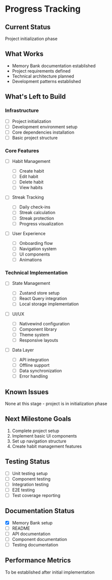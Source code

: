# Progress Tracking

## Current Status

Project initialization phase

## What Works

- Memory Bank documentation established
- Project requirements defined
- Technical architecture planned
- Development patterns established

## What's Left to Build

### Infrastructure

- [ ] Project initialization
- [ ] Development environment setup
- [ ] Core dependencies installation
- [ ] Basic project structure

### Core Features

- [ ] Habit Management

  - [ ] Create habit
  - [ ] Edit habit
  - [ ] Delete habit
  - [ ] View habits

- [ ] Streak Tracking

  - [ ] Daily check-ins
  - [ ] Streak calculation
  - [ ] Streak protection
  - [ ] Progress visualization

- [ ] User Experience
  - [ ] Onboarding flow
  - [ ] Navigation system
  - [ ] UI components
  - [ ] Animations

### Technical Implementation

- [ ] State Management

  - [ ] Zustand store setup
  - [ ] React Query integration
  - [ ] Local storage implementation

- [ ] UI/UX

  - [ ] Nativewind configuration
  - [ ] Component library
  - [ ] Theme system
  - [ ] Responsive layouts

- [ ] Data Layer
  - [ ] API integration
  - [ ] Offline support
  - [ ] Data synchronization
  - [ ] Error handling

## Known Issues

None at this stage - project is in initialization phase

## Next Milestone Goals

1. Complete project setup
2. Implement basic UI components
3. Set up navigation structure
4. Create habit management features

## Testing Status

- [ ] Unit testing setup
- [ ] Component testing
- [ ] Integration testing
- [ ] E2E testing
- [ ] Test coverage reporting

## Documentation Status

- [x] Memory Bank setup
- [ ] README
- [ ] API documentation
- [ ] Component documentation
- [ ] Testing documentation

## Performance Metrics

To be established after initial implementation
